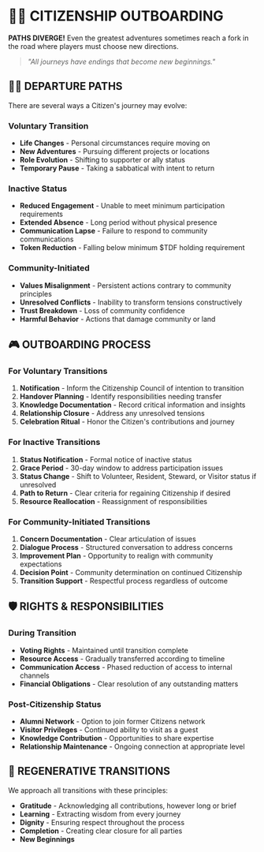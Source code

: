 # 🚶‍♂️ CITIZENSHIP OUTBOARDING

**PATHS DIVERGE!** Even the greatest adventures sometimes reach a fork in the road where players must choose new directions.

> *"All journeys have endings that become new beginnings."*

## 🧙‍♂️ DEPARTURE PATHS

There are several ways a Citizen's journey may evolve:

### Voluntary Transition
- **Life Changes** - Personal circumstances require moving on
- **New Adventures** - Pursuing different projects or locations
- **Role Evolution** - Shifting to supporter or ally status
- **Temporary Pause** - Taking a sabbatical with intent to return

### Inactive Status
- **Reduced Engagement** - Unable to meet minimum participation requirements
- **Extended Absence** - Long period without physical presence
- **Communication Lapse** - Failure to respond to community communications
- **Token Reduction** - Falling below minimum $TDF holding requirement

### Community-Initiated
- **Values Misalignment** - Persistent actions contrary to community principles
- **Unresolved Conflicts** - Inability to transform tensions constructively
- **Trust Breakdown** - Loss of community confidence
- **Harmful Behavior** - Actions that damage community or land

## 🎮 OUTBOARDING PROCESS

### For Voluntary Transitions
1. **Notification** - Inform the Citizenship Council of intention to transition
2. **Handover Planning** - Identify responsibilities needing transfer
3. **Knowledge Documentation** - Record critical information and insights
4. **Relationship Closure** - Address any unresolved tensions
5. **Celebration Ritual** - Honor the Citizen's contributions and journey

### For Inactive Transitions
1. **Status Notification** - Formal notice of inactive status
2. **Grace Period** - 30-day window to address participation issues
3. **Status Change** - Shift to Volunteer, Resident, Steward, or Visitor status if unresolved
4. **Path to Return** - Clear criteria for regaining Citizenship if desired
5. **Resource Reallocation** - Reassignment of responsibilities

### For Community-Initiated Transitions
1. **Concern Documentation** - Clear articulation of issues
2. **Dialogue Process** - Structured conversation to address concerns
3. **Improvement Plan** - Opportunity to realign with community expectations
4. **Decision Point** - Community determination on continued Citizenship
5. **Transition Support** - Respectful process regardless of outcome

## 🛡️ RIGHTS & RESPONSIBILITIES

### During Transition
- **Voting Rights** - Maintained until transition complete
- **Resource Access** - Gradually transferred according to timeline
- **Communication Access** - Phased reduction of access to internal channels
- **Financial Obligations** - Clear resolution of any outstanding matters

### Post-Citizenship Status
- **Alumni Network** - Option to join former Citizens network
- **Visitor Privileges** - Continued ability to visit as a guest
- **Knowledge Contribution** - Opportunities to share expertise
- **Relationship Maintenance** - Ongoing connection at appropriate level

## 🌱 REGENERATIVE TRANSITIONS

We approach all transitions with these principles:

- **Gratitude** - Acknowledging all contributions, however long or brief
- **Learning** - Extracting wisdom from every journey
- **Dignity** - Ensuring respect throughout the process
- **Completion** - Creating clear closure for all parties
- **New Beginnings**
